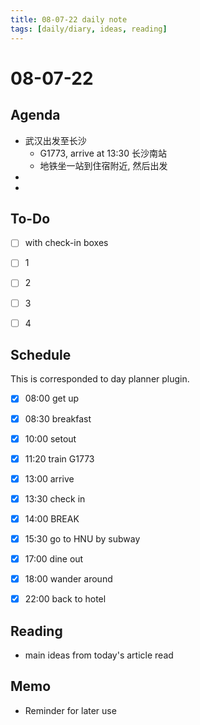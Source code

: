 ```yaml
---
title: 08-07-22 daily note
tags: [daily/diary, ideas, reading]
---
```


# 08-07-22



## Agenda
- 武汉出发至长沙
	- G1773, arrive at 13:30 长沙南站
	- 地铁坐一站到住宿附近, 然后出发
- 
- 


## To-Do
- [ ] with check-in boxes
- [ ] 1
- [ ] 2
- [ ] 3
- [ ] 4


## Schedule
This is corresponded to day planner plugin.
- [x] 08:00 get up
- [x] 08:30 breakfast
- [x] 10:00 setout
- [x] 11:20 train G1773
- [x] 13:00 arrive
- [x] 13:30 check in
- [x] 14:00 BREAK
- [x] 15:30 go to HNU by subway
- [x] 17:00 dine out
- [x] 18:00 wander around
- [x] 22:00 back to hotel


## Reading
- main ideas from today's article read


## Memo
- Reminder for later use
